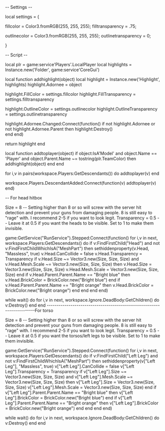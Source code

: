 -- Settings --
 
local settings = {
 
   fillcolor = Color3.fromRGB(255, 255, 255);
   filltransparency = .75;
 
   outlinecolor = Color3.fromRGB(255, 255, 255);
   outlinetransparency = 0;
 
}
 
-- Script --
 
local plr = game:service'Players'.LocalPlayer
local highlights = Instance.new('Folder', game:service'CoreGui')
 
local function addhighlight(object)
   local highlight = Instance.new('Highlight', highlights)
   highlight.Adornee = object
 
   highlight.FillColor = settings.fillcolor
   highlight.FillTransparency = settings.filltransparency
 
   highlight.OutlineColor = settings.outlinecolor
   highlight.OutlineTransparency = settings.outlinetransparency
 
   highlight.Adornee.Changed:Connect(function()
       if not highlight.Adornee or not highlight.Adornee.Parent then
           highlight:Destroy()    
       end
   end)
 
   return highlight
end
 
local function addtoplayer(object)
   if object:IsA'Model' and object.Name == 'Player' and object.Parent.Name ~= tostring(plr.TeamColor) then
       addhighlight(object)
   end
end
 
for i,v in pairs(workspace.Players:GetDescendants()) do
   addtoplayer(v)
end
 
workspace.Players.DescendantAdded:Connect(function(v)
   addtoplayer(v)
end)
 
-- For head hitbox
 
Size = 8 -- Setting higher than 8 or so will screw with the server hit detection and prevent your guns from damaging people. 8 is still easy to "rage" with. I recommend 2-5 if you want to look legit.
Transparency = 0.5 -- Leave it at 0.5 if you want the heads to be visible. Set to 1 to make them invisible.
 
game:GetService("RunService").Stepped:Connect(function()
for i,v in next, workspace.Players:GetDescendants() do
if v:FindFirstChild("Head") and not v:FindFirstChildWhichIsA("MeshPart") then
sethiddenproperty(v.Head, "Massless", true)
v.Head.CanCollide = false
v.Head.Transparency = Transparency
if v.Head.Size ~= Vector3.new(Size, Size, Size) and v.Head.Mesh.Scale ~= Vector3.new(Size, Size, Size) then
v.Head.Size = Vector3.new(Size, Size, Size)
v.Head.Mesh.Scale = Vector3.new(Size, Size, Size)
end
if v.Head.Parent.Parent.Name == "Bright blue" then
v.Head.BrickColor = BrickColor.new("Bright blue")
end
if v.Head.Parent.Parent.Name == "Bright orange" then
v.Head.BrickColor = BrickColor.new("Bright orange")
end
end
end
end)
 
while wait() do
for i,v in next, workspace.Ignore.DeadBody:GetChildren() do
v:Destroy()
end
end
------------------------------------------------------------------------For torso
 
Size = 8 -- Setting higher than 8 or so will screw with the server hit detection and prevent your guns from damaging people. 8 is still easy to "rage" with. I recommend 2-5 if you want to look legit.
Transparency = 0.5 -- Leave it at 0.5 if you want the torsos/left legs to be visible. Set to 1 to make them invisible.
 
game:GetService("RunService").Stepped:Connect(function()
for i,v in next, workspace.Players:GetDescendants() do
if v:FindFirstChild("Left Leg") and not v:FindFirstChildWhichIsA("MeshPart") then
sethiddenproperty(v["Left Leg"], "Massless", true)
v["Left Leg"].CanCollide = false
v["Left Leg"].Transparency = Transparency
if v["Left Leg"].Size ~= Vector3.new(Size, Size, Size) and v["Left Leg"].Mesh.Scale ~= Vector3.new(Size, Size, Size) then
v["Left Leg"].Size = Vector3.new(Size, Size, Size)
v["Left Leg"].Mesh.Scale = Vector3.new(Size, Size, Size)
end
if v["Left Leg"].Parent.Parent.Name == "Bright blue" then
v["Left Leg"].BrickColor = BrickColor.new("Bright blue")
end
if v["Left Leg"].Parent.Parent.Name == "Bright orange" then
v["Left Leg"].BrickColor = BrickColor.new("Bright orange")
end
end
end
end)
 
while wait() do
for i,v in next, workspace.Ignore.DeadBody:GetChildren() do
v:Destroy()
end
end
